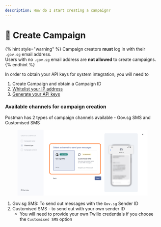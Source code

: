 ```yaml
---
description: How do I start creating a campaign?
---
```


# 📢 Create Campaign

{% hint style="warning" %}
Campaign creators **must** log in with their `.gov.sg` email address. \
Users with no `.gov.sg` email address are **not allowed** to create campaigns.&#x20;
{% endhint %}

In order to obtain your API keys for system integration, you will need to&#x20;

1. Create Campaign and obtain a Campaign ID
2. [Whitelist your IP address](campaign-settings.md#ip-address-whitelisting)
3. [Generate your API keys](campaign-settings.md#api-keys)

### Available channels for campaign creation

Postman has 2 types of campaign channels available - Gov.sg SMS and Customised SMS

<figure><img src="../.gitbook/assets/Frame 8 (1).png" alt=""><figcaption></figcaption></figure>

1. Gov.sg SMS: To send out messages with the `Gov.sg` Sender ID
2. Customised SMS - to send out with your own sender ID
   * You will need to provide your own Twilio credentials if you choose the `Customised SMS` option

###
